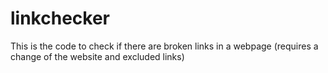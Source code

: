 # linkchecker

This is the code to check if there are broken links in a webpage (requires a change of the website and excluded links)
